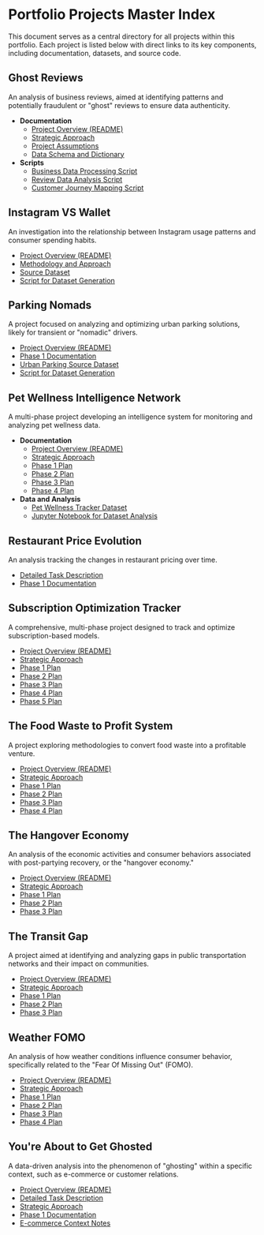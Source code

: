 # Portfolio Projects Master Index

This document serves as a central directory for all projects within this portfolio. Each project is listed below with direct links to its key components, including documentation, datasets, and source code.

## Ghost Reviews

An analysis of business reviews, aimed at identifying patterns and potentially fraudulent or "ghost" reviews to ensure data authenticity.

*   **Documentation**
    *   [Project Overview (README)](https://github.com/Balasubramanian-pg/Portfolio-Projects/tree/main/Ghost%20Reviews/Read%20Me.md)
    *   [Strategic Approach](https://github.com/Balasubramanian-pg/Portfolio-Projects/tree/main/Ghost%20Reviews/Approach%20Note.md)
    *   [Project Assumptions](https://github.com/Balasubramanian-pg/Portfolio-Projects/tree/main/Ghost%20Reviews/Dataset/Assumptions.md)
    *   [Data Schema and Dictionary](https://github.com/Balasubramanian-pg/Portfolio-Projects/tree/main/Ghost%20Reviews/Dataset/Data%20Dictionary.md)
*   **Scripts**
    *   [Business Data Processing Script](https://github.com/Balasubramanian-pg/Portfolio-Projects/tree/main/Ghost%20Reviews/Scripts/Businesses.py)
    *   [Review Data Analysis Script](https://github.com/Balasubramanian-pg/Portfolio-Projects/tree/main/Ghost%20Reviews/Scripts/Reviews.py)
    *   [Customer Journey Mapping Script](https://github.com/Balasubramanian-pg/Portfolio-Projects/tree/main/Ghost%20Reviews/Scripts/Customer%20Journey.py)

## Instagram VS Wallet

An investigation into the relationship between Instagram usage patterns and consumer spending habits.

*   [Project Overview (README)](https://github.com/Balasubramanian-pg/Portfolio-Projects/tree/main/Instagram%20VS%20Wallet/Read%20Me.md)
*   [Methodology and Approach](https://github.com/Balasubramanian-pg/Portfolio-Projects/tree/main/Instagram%20VS%20Wallet/Approach%20Note.md)
*   [Source Dataset](https://github.com/Balasubramanian-pg/Portfolio-Projects/tree/main/Instagram%20VS%20Wallet/Dataset/Instagram%20vs%20Wallet.xlsx)
*   [Script for Dataset Generation](https://github.com/Balasubramanian-pg/Portfolio-Projects/tree/main/Instagram%20VS%20Wallet/Scripts/Dataset%20Generator.py)

## Parking Nomads

A project focused on analyzing and optimizing urban parking solutions, likely for transient or "nomadic" drivers.

*   [Project Overview (README)](https://github.com/Balasubramanian-pg/Portfolio-Projects/tree/main/Parking%20Nomads/Read%20Me.md)
*   [Phase 1 Documentation](https://github.com/Balasubramanian-pg/Portfolio-Projects/tree/main/Parking%20Nomads/Phase%201.md)
*   [Urban Parking Source Dataset](https://github.com/Balasubramanian-pg/Portfolio-Projects/tree/main/Parking%20Nomads/Dataset/Urban%20Parking%20Dataset.xlsx)
*   [Script for Dataset Generation](https://github.com/Balasubramanian-pg/Portfolio-Projects/tree/main/Parking%20Nomads/Scripts/Dataset%20Generator.py)

## Pet Wellness Intelligence Network

A multi-phase project developing an intelligence system for monitoring and analyzing pet wellness data.

*   **Documentation**
    *   [Project Overview (README)](https://github.com/Balasubramanian-pg/Portfolio-Projects/tree/main/Pet%20Wellness%20Intelligence%20Network/Read%20Me.md)
    *   [Strategic Approach](https://github.com/Balasubramanian-pg/Portfolio-Projects/tree/main/Pet%20Wellness%20Intelligence%20Network/Approach%20Note.md)
    *   [Phase 1 Plan](https://github.com/Balasubramanian-pg/Portfolio-Projects/tree/main/Pet%20Wellness%20Intelligence%20Network/Phase%201.md)
    *   [Phase 2 Plan](https://github.com/Balasubramanian-pg/Portfolio-Projects/tree/main/Pet%20Wellness%20Intelligence%20Network/Phase%202.md)
    *   [Phase 3 Plan](https://github.com/Balasubramanian-pg/Portfolio-Projects/tree/main/Pet%20Wellness%20Intelligence%20Network/Phase%203.md)
    *   [Phase 4 Plan](https://github.com/Balasubramanian-pg/Portfolio-Projects/tree/main/Pet%20Wellness%20Intelligence%20Network/Phase%204.md)
*   **Data and Analysis**
    *   [Pet Wellness Tracker Dataset](https://github.com/Balasubramanian-pg/Portfolio-Projects/tree/main/Pet%20Wellness%20Intelligence%20Network/Dataset/Pet%20Wellness%20Tracker.xlsx)
    *   [Jupyter Notebook for Dataset Analysis](https://github.com/Balasubramanian-pg/Portfolio-Projects/tree/main/Pet%20Wellness%20Intelligence%20Network/Script/Pet%20Wellness%20Tracker%20Dataset.ipynb)

## Restaurant Price Evolution

An analysis tracking the changes in restaurant pricing over time.

*   [Detailed Task Description](https://github.com/Balasubramanian-pg/Portfolio-Projects/tree/main/Restaurant%20Price%20Evolution/Task%20Overview.md)
*   [Phase 1 Documentation](https://github.com/Balasubramanian-pg/Portfolio-Projects/tree/main/Restaurant%20Price%20Evolution/Phase%201.md)

## Subscription Optimization Tracker

A comprehensive, multi-phase project designed to track and optimize subscription-based models.

*   [Project Overview (README)](https://github.com/Balasubramanian-pg/Portfolio-Projects/tree/main/Subscription%20Optimization%20Tracker/Read%20Me.md)
*   [Strategic Approach](https://github.com/Balasubramanian-pg/Portfolio-Projects/tree/main/Subscription%20Optimization%20Tracker/Approach%20Note.md)
*   [Phase 1 Plan](https://github.com/Balasubramanian-pg/Portfolio-Projects/tree/main/Subscription%20Optimization%20Tracker/Phase%201.md)
*   [Phase 2 Plan](https://github.com/Balasubramanian-pg/Portfolio-Projects/tree/main/Subscription%20Optimization%20Tracker/Phase%202.md)
*   [Phase 3 Plan](https://github.com/Balasubramanian-pg/Portfolio-Projects/tree/main/Subscription%20Optimization%20Tracker/Phase%203.md)
*   [Phase 4 Plan](https://github.com/Balasubramanian-pg/Portfolio-Projects/tree/main/Subscription%20Optimization%20Tracker/Phase%204.md)
*   [Phase 5 Plan](https://github.com/Balasubramanian-pg/Portfolio-Projects/tree/main/Subscription%20Optimization%20Tracker/Phase%205.md)

## The Food Waste to Profit System

A project exploring methodologies to convert food waste into a profitable venture.

*   [Project Overview (README)](https://github.com/Balasubramanian-pg/Portfolio-Projects/tree/main/The%20Food%20Waste%20to%20Profit%20System/Read%20Me.md)
*   [Strategic Approach](https://github.com/Balasubramanian-pg/Portfolio-Projects/tree/main/The%20Food%20Waste%20to%20Profit%20System/Approach%20Note.md)
*   [Phase 1 Plan](https://github.com/Balasubramanian-pg/Portfolio-Projects/tree/main/The%20Food%20Waste%20to%20Profit%20System/Phase%201.md)
*   [Phase 2 Plan](https://github.com/Balasubramanian-pg/Portfolio-Projects/tree/main/The%20Food%20Waste%20to%20Profit%20System/Phase%202.md)
*   [Phase 3 Plan](https://github.com/Balasubramanian-pg/Portfolio-Projects/tree/main/The%20Food%20Waste%20to%20Profit%20System/Phase%203.md)
*   [Phase 4 Plan](https://github.com/Balasubramanian-pg/Portfolio-Projects/tree/main/The%20Food%20Waste%20to%20Profit%20System/Phase%204.md)

## The Hangover Economy

An analysis of the economic activities and consumer behaviors associated with post-partying recovery, or the "hangover economy."

*   [Project Overview (README)](https://github.com/Balasubramanian-pg/Portfolio-Projects/tree/main/The%20Hangover%20Economy/Read%20Me.md)
*   [Strategic Approach](https://github.com/Balasubramanian-pg/Portfolio-Projects/tree/main/The%20Hangover%20Economy/Approach%20Note.md)
*   [Phase 1 Plan](https://github.com/Balasubramanian-pg/Portfolio-Projects/tree/main/The%20Hangover%20Economy/Phase%201.md)
*   [Phase 2 Plan](https://github.com/Balasubramanian-pg/Portfolio-Projects/tree/main/The%20Hangover%20Economy/Phase%202.md)
*   [Phase 3 Plan](https://github.com/Balasubramanian-pg/Portfolio-Projects/tree/main/The%20Hangover%20Economy/Phase%203.md)

## The Transit Gap

A project aimed at identifying and analyzing gaps in public transportation networks and their impact on communities.

*   [Project Overview (README)](https://github.com/Balasubramanian-pg/Portfolio-Projects/tree/main/The%20Transit%20Gap/Read%20Me.md)
*   [Strategic Approach](https://github.com/Balasubramanian-pg/Portfolio-Projects/tree/main/The%20Transit%20Gap/Approach%20Note.md)
*   [Phase 1 Plan](https://github.com/Balasubramanian-pg/Portfolio-Projects/tree/main/The%20Transit%20Gap/Phase%201.md)
*   [Phase 2 Plan](https://github.com/Balasubramanian-pg/Portfolio-Projects/tree/main/The%20Transit%20Gap/Phase%202.md)
*   [Phase 3 Plan](https://github.com/Balasubramanian-pg/Portfolio-Projects/tree/main/The%20Transit%20Gap/Phase%203.md)

## Weather FOMO

An analysis of how weather conditions influence consumer behavior, specifically related to the "Fear Of Missing Out" (FOMO).

*   [Project Overview (README)](https://github.com/Balasubramanian-pg/Portfolio-Projects/tree/main/Weather%20FOMO/Read%20Me.md)
*   [Strategic Approach](https://github.com/Balasubramanian-pg/Portfolio-Projects/tree/main/Weather%20FOMO/Approach%20Note.md)
*   [Phase 1 Plan](https://github.com/Balasubramanian-pg/Portfolio-Projects/tree/main/Weather%20FOMO/Phase%201.md)
*   [Phase 2 Plan](https://github.com/Balasubramanian-pg/Portfolio-Projects/tree/main/Weather%20FOMO/Phase%202.md)
*   [Phase 3 Plan](https://github.com/Balasubramanian-pg/Portfolio-Projects/tree/main/Weather%20FOMO/Phase%203.md)
*   [Phase 4 Plan](https://github.com/Balasubramanian-pg/Portfolio-Projects/tree/main/Weather%20FOMO/Phase%204.md)

## You're About to Get Ghosted

A data-driven analysis into the phenomenon of "ghosting" within a specific context, such as e-commerce or customer relations.

*   [Project Overview (README)](https://github.com/Balasubramanian-pg/Portfolio-Projects/tree/main/You're%20About%20to%20Get%20Ghosted/README.md)
*   [Detailed Task Description](https://github.com/Balasubramanian-pg/Portfolio-Projects/tree/main/You're%20About%20to%20Get%20Ghosted/Task%20Overview.md)
*   [Strategic Approach](https://github.com/Balasubramanian-pg/Portfolio-Projects/tree/main/You're%20About%20to%20Get%20Ghosted/Approach%20Note.md)
*   [Phase 1 Documentation](https://github.com/Balasubramanian-pg/Portfolio-Projects/tree/main/You're%20About%20to%20Get%20Ghosted/Phase%201.md)
*   [E-commerce Context Notes](https://github.com/Balasubramanian-pg/Portfolio-Projects/tree/main/You're%20About%20to%20Get%20Ghosted/E-commerce.md)
